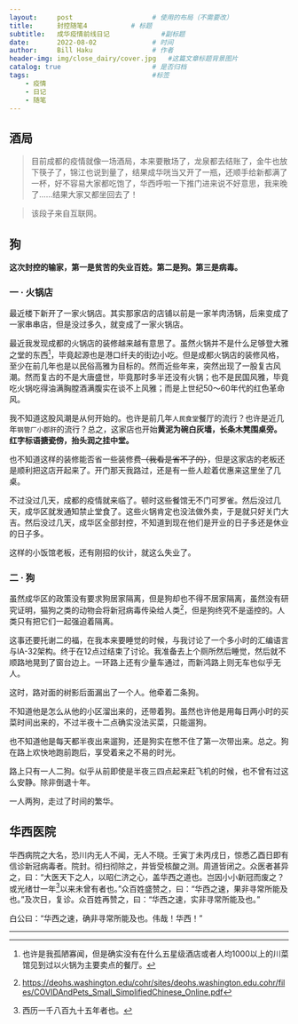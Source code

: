 ```yaml
---
layout:     post   				    # 使用的布局（不需要改）
title:      封控随笔4			# 标题
subtitle:   成华疫情前线日记             #副标题
date:       2022-08-02 				# 时间
author:     Bill Haku 				# 作者
header-img: img/close_dairy/cover.jpg 	#这篇文章标题背景图片
catalog: true 						# 是否归档
tags:								#标签
    - 疫情
    - 日记
    - 随笔
---
```


## 酒局

> 目前成都的疫情就像一场酒局，本来要散场了，龙泉都去结账了，金牛也放下筷子了，锦江也说到量了，结果成华咣当又开了一瓶，还顺手给新都满了一杯，好不容易大家都吃饱了，华西呼啦一下推门进来说不好意思，我来晚了……结果大家又都坐回去了！

> 该段子来自互联网。

## 狗

**这次封控的输家，第一是贫苦的失业百姓。第二是狗。第三是病毒。**

### 一 · 火锅店

最近楼下新开了一家火锅店。其实那家店的店铺以前是一家羊肉汤锅，后来变成了一家串串店，但是没过多久，就变成了一家火锅店。

最近我发现成都的火锅店的装修越来越有意思了。虽然火锅并不是什么足够登大雅之堂的东西[^1]，毕竟起源也是港口纤夫的街边小吃。但是成都火锅店的装修风格，至少在前几年也是以民俗高雅为目标的。然而近些年来，突然出现了一股复古风潮。然而复古的不是大唐盛世，毕竟那时多半还没有火锅；也不是民国风雅，毕竟吃火锅吃得油满胸膛酒满腹实在谈不上风雅；而是上世纪50～60年代的红色革命风。

我不知道这股风潮是从何开始的。也许是前几年`人民食堂`餐厅的流行？也许是近几年`钢管厂小郡肝`的流行？总之，这家店也开始**黄泥为碗白灰墙，长条木凳围桌旁。红字标语搪瓷傍，抬头润之挂中堂。**

也不知道这样的装修能否省一些装修费~~（我看是省不了的）~~，但是这家店的老板还是顺利把这店开起来了。开门那天我路过，还是有一些人趁着优惠来这里坐了几桌。

不过没过几天，成都的疫情就来临了。顿时这些餐馆无不门可罗雀。然后没过几天，成华区就发通知禁止堂食了。这些火锅肯定也没法做外卖，于是就只好关门大吉。然后没过几天，成华区全部封控，不知道到现在他们是开业的日子多还是休业的日子多。

这样的小饭馆老板，还有刚招的伙计，就这么失业了。

### 二 · 狗

虽然成华区的政策没有要求狗居家隔离，但是狗却也不得不居家隔离，虽然没有研究证明，猫狗之类的动物会将新冠病毒传染给人类[^2]，但是狗终究不是遥控的。人类只有把它们一起强迫着隔离。

这事还要托谢二的福，在我本来要睡觉的时候，与我讨论了一个多小时的汇编语言与IA-32架构。终于在12点过结束了讨论。我准备去上个厕所然后睡觉，然后就不顺路地晃到了窗台边上。一环路上还有少量车通过，而新鸿路上则无车也似乎无人。

这时，路对面的树影后面漏出了一个人。他牵着二条狗。

不知道他是怎么从他的小区溜出来的，还带着狗。虽然也许他是用每日两小时的买菜时间出来的，不过半夜十二点确实没法买菜，只能遛狗。

也不知道他是每天都半夜出来遛狗，还是狗实在憋不住了第一次带出来。总之。狗在路上欢快地跑前跑后，享受着来之不易的时光。

路上只有一人二狗。似乎从前即使是半夜三四点起来赶飞机的时候，也不曾有过这么安静。除非倒退十年。

一人两狗，走过了时间的繁华。

## 华西医院

华西病院之大名，恐川内无人不闻，无人不晓。壬寅丁未丙戌日，惊悉乙酉日即有信诊新冠病毒者。院封。彻扫彻除之，并皆受核酸之测。周道皆闭之。众医者甚异之，曰：“大医天下之人，以昭仁济之心，盖华西之道也。岂因小小新冠而废之？或光绪廿一年[^3]以来未曾有者也。”众百姓盛赞之，曰：“华西之速，果非寻常所能及也。”及次日，复诊。众百姓再赞之，曰：“华西之速，实非寻常所能及也。”

白公曰：“华西之速，确非寻常所能及也。伟哉！华西！”

---

[^1]: 也许是我孤陋寡闻，但是确实没有在什么五星级酒店或者人均1000以上的川菜馆见到过以火锅为主要卖点的餐厅。

[^2]: https://deohs.washington.edu/cohr/sites/deohs.washington.edu.cohr/files/COVIDAndPets_Small_SimplifiedChinese_Online.pdf

[^3]: 西历一千八百九十五年者也。
